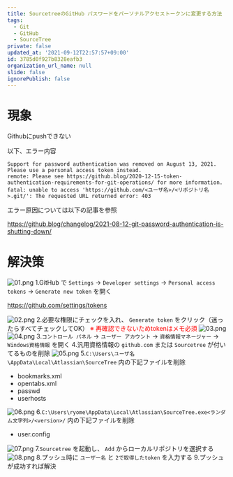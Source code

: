 ```yaml
---
title: SourcetreeのGitHub パスワードをパーソナルアクセストークンに変更する方法
tags:
  - Git
  - GitHub
  - SourceTree
private: false
updated_at: '2021-09-12T22:57:57+09:00'
id: 3785d0f927b8328eafb3
organization_url_name: null
slide: false
ignorePublish: false
---
```

# 現象
Githubにpushできない

以下、エラー内容

```
Support for password authentication was removed on August 13, 2021. Please use a personal access token instead.
remote: Please see https://github.blog/2020-12-15-token-authentication-requirements-for-git-operations/ for more information.
fatal: unable to access 'https://github.com/<ユーザ名>/<リポジトリ名>.git/': The requested URL returned error: 403
```

エラー原因については以下の記事を参照

https://github.blog/changelog/2021-08-12-git-password-authentication-is-shutting-down/


# 解決策

![01.png](https://qiita-image-store.s3.ap-northeast-1.amazonaws.com/0/449867/4f5bfa2e-dca3-70ec-0ff1-3eb5b33294ad.png)
1.GitHub で `Settings` → `Developer settings` → `Personal access tokens` → `Generate new token` を開く

https://github.com/settings/tokens

![02.png](https://qiita-image-store.s3.ap-northeast-1.amazonaws.com/0/449867/61a29054-e1e6-7555-7e3b-b12d760c0fe1.png)
2.必要な権限にチェックを入れ、 `Generate token` をクリック（迷ったらすべてチェックしてOK）
<font color="red">※ 再確認できないためtokenはメモ必須</font>
![03.png](https://qiita-image-store.s3.ap-northeast-1.amazonaws.com/0/449867/5efd8b6f-788c-e866-7334-663549bde908.png)
![04.png](https://qiita-image-store.s3.ap-northeast-1.amazonaws.com/0/449867/b6703a5f-0906-4cb9-8c80-cd2f00e096da.png)
3.`コントロール パネル` → `ユーザー アカウント` → `資格情報マネージャー` → `Windows資格情報` を開く
4.汎用資格情報の `github.com` または `Sourcetree` が付いてるものを削除
![05.png](https://qiita-image-store.s3.ap-northeast-1.amazonaws.com/0/449867/51c471fa-0f45-cef6-c266-ea68612943cb.png)
5.`C:\Users\ユーザ名\AppData\Local\Atlassian\SourceTree` 内の下記ファイルを削除

- bookmarks.xml
- opentabs.xml
- passwd
- userhosts

![06.png](https://qiita-image-store.s3.ap-northeast-1.amazonaws.com/0/449867/2dedfc2e-4d09-91c6-b006-f017dcc662df.png)
6.`C:\Users\ryome\AppData\Local\Atlassian\SourceTree.exe<ランダム文字列>/<version>/` 内の下記ファイルを削除

- user.config

![07.png](https://qiita-image-store.s3.ap-northeast-1.amazonaws.com/0/449867/3a9a5fb5-932d-03eb-e300-458681a91b59.png)
7.`Sourcetree` を起動し、 `Add` からローカルリポジトリを選択する
![08.png](https://qiita-image-store.s3.ap-northeast-1.amazonaws.com/0/449867/c6e49c3f-1d97-3074-2c94-966499d4f08d.png)
8.プッシュ時に `ユーザー名` と `2で取得したtoken` を入力する
9.プッシュが成功すれば解決
